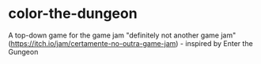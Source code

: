 # color-the-dungeon
A top-down game for the game jam "definitely not another game jam" (https://itch.io/jam/certamente-no-outra-game-jam) - inspired by Enter the Gungeon
